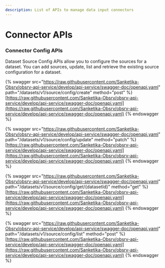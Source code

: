 ```yaml
---
description: List of APIs to manage data input connectors
---
```


# Connector APIs

### Connector Config APIs

Dataset Source Config APIs allow you to configure the sources for a dataset. You can add sources, update, list and retrieve the existing source configuration for a dataset.

{% swagger src="https://raw.githubusercontent.com/Sanketika-Obsrv/obsrv-api-service/develop/api-service/swagger-doc/openapi.yaml" path="/datasets/v1/source/config/create" method="post" %}
[https://raw.githubusercontent.com/Sanketika-Obsrv/obsrv-api-service/develop/api-service/swagger-doc/openapi.yaml](https://raw.githubusercontent.com/Sanketika-Obsrv/obsrv-api-service/develop/api-service/swagger-doc/openapi.yaml)
{% endswagger %}

{% swagger src="https://raw.githubusercontent.com/Sanketika-Obsrv/obsrv-api-service/develop/api-service/swagger-doc/openapi.yaml" path="/datasets/v1/source/config/update" method="patch" %}
[https://raw.githubusercontent.com/Sanketika-Obsrv/obsrv-api-service/develop/api-service/swagger-doc/openapi.yaml](https://raw.githubusercontent.com/Sanketika-Obsrv/obsrv-api-service/develop/api-service/swagger-doc/openapi.yaml)
{% endswagger %}

{% swagger src="https://raw.githubusercontent.com/Sanketika-Obsrv/obsrv-api-service/develop/api-service/swagger-doc/openapi.yaml" path="/datasets/v1/source/config/get/{datasetId}" method="get" %}
[https://raw.githubusercontent.com/Sanketika-Obsrv/obsrv-api-service/develop/api-service/swagger-doc/openapi.yaml](https://raw.githubusercontent.com/Sanketika-Obsrv/obsrv-api-service/develop/api-service/swagger-doc/openapi.yaml)
{% endswagger %}

{% swagger src="https://raw.githubusercontent.com/Sanketika-Obsrv/obsrv-api-service/develop/api-service/swagger-doc/openapi.yaml" path="/datasets/v1/source/config/list" method="post" %}
[https://raw.githubusercontent.com/Sanketika-Obsrv/obsrv-api-service/develop/api-service/swagger-doc/openapi.yaml](https://raw.githubusercontent.com/Sanketika-Obsrv/obsrv-api-service/develop/api-service/swagger-doc/openapi.yaml)
{% endswagger %}
